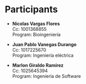 # Participants

- **Nicolas Vargas Flores**  
  Cc: 1001368855  
  Program: Bioingeniería

- **Juan Pablo Vanegas Durango**  
  Cc: 1017225670  
  Program: Ingeniería eléctrica

- **Marlon Giraldo Ramírez**  
  Cc: 1025645394  
  Program: Ingeniería de Software
